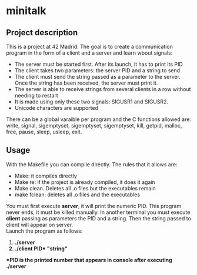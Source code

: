 <h1>minitalk</h1>
<h2>Project description</h2>
<div>
<!--  <a href="https://github.com/JaeSeoKim/badge42">
    <img align="center" src="https://badge42.herokuapp.com/api/project/samoreno/ft_printf"/>
  </a> -->
  <p>This is a project at 42 Madrid. The goal is to create a communication program in the form of a client and a server and learn wbout signals:
    <ul>
      <li>The server must be started first. After its launch, it has to print its PID</li>
      <li>The client takes two parameters: the server PID and a string to send</li>
      <li>The client must send the string passed as a parameter to the server. Once the string has been received, the server must print it.</li>
      <li>The server is able to receive strings from several clients in a row without needing to restart</li>
      <li>It is made using only these two signals: SIGUSR1 and SIGUSR2.</li>
      <li>Unicode characters are supported</li>
    </ul>
  There can be a global varaible per program and the C functions allowed are: write, signal, sigemptyset, sigemptyset, sigemptyset, kill, getpid, malloc, free, pause, sleep, usleep, exit.
  </p>
  </div>

<h2>Usage</h2>
<div>
    <p>
        With the Makefile you can compile directly. The rules that it allows are:
        <ul>
         <li>Make: it compiles directly</li>
         <li>Make re: if the project is already compiled, it does it again</li>
         <li>Make clean. Deletes all .o files but the executables remain</li>
         <li>make fclean: deletes all .o files and the executables</li>
    </ul>
  You must first execute <b>server</b>, it will print the numeric PID. This program never ends, it must be killed manually. In another terminal you must execute <b>client</b> passing as parameters the PID and a string. Then the string passed to client will appear on server.</br>
 Launch the program as follows:<br/>
  <ol>
    <li><b> ./server</li>
    <li><b> ./client PID* "string"</li>
  </ol>
  </p>
  *PID is the printed number that appears in console after executing ./server
</div>
